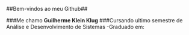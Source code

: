 ##Bem-vindos ao meu Github##

###Me chamo __Guilherme Klein Klug__
###Cursando ultimo semestre de Análise e Desenvolvimento de Sistemas
-Graduado em:


